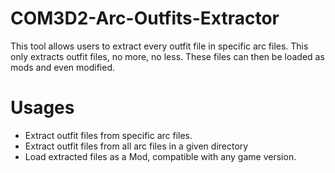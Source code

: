# COM3D2-Arc-Outfits-Extractor
This tool allows users to extract every outfit file in specific arc files. This only extracts outfit files, no more, no less. These files can then be loaded as mods and even modified.

# Usages #

- Extract outfit files from specific arc files.
- Extract outfit files from all arc files in a given directory
- Load extracted files as a Mod, compatible with any game version.
